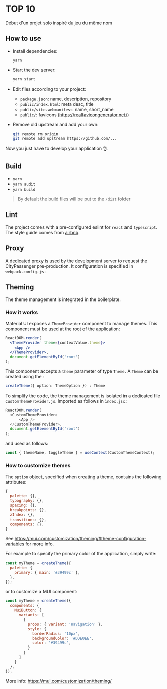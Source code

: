 # TOP 10

Début d'un projet solo inspiré du jeu du même nom 

## How to use

- Install dependencies:

  ```bash
  yarn
  ```

- Start the dev server:

  ```bash
  yarn start
  ```

- Edit files according to your project:
  - `package.json`: name, description, repository
  - `public/index.html`: meta desc, title
  - `public/site.webmanifest`: name, short_name
  - `public/`: favicons (https://realfavicongenerator.net/)


- Remove old upstream and add your own:
  ```bash
  git remote rm origin
  git remote add upstream https://github.com/...
  ```

Now you just have to develop your application 👌.

## Build

- `yarn`
- `yarn audit`
- `yarn build`

> By default the build files will be put to the `/dist` folder

## Lint

The project comes with a pre-configured eslint for `react` and `typescript`. The style guide comes from [airbnb](https://github.com/airbnb/javascript).

## Proxy

A dedicated proxy is used by the development server to request the CityPassenger pre-production. It configuration is specified in `webpack.config.js` :

## Theming

The theme management is integrated in the boilerplate.

### How it works

Material UI exposes a `ThemeProvider` component to manage themes. This component must be used at the root of the application:

```jsx
ReactDOM.render(
  <ThemeProvider theme={contextValue.theme}>
    <App />
  </ThemeProvider>,
  document.getElementById('root')
);
```

This component accepts a `theme` parameter of type `Theme`.
A `Theme` can be created using the :

```ts
createTheme({ option: ThemeOption }) : Theme
```

To simplify the code, the theme management is isolated in a dedicated file `CustomThemeProvider.js`.
Imported as follows in `ìndex.jsx`: 

```js
ReactDOM.render(
  <CustomThemeProvider>
      <App />
  </CustomThemeProvider>,
  document.getElementById('root')
);
```

and used as follows:

```js
const { themeName, toggleTheme } = useContext(CustomThemeContext);
```

### How to customize themes 

The `option` object, specified when creating a theme, contains the following attributes: 

```js
{
  palette: {},
  typography: {},
  spacing: {},
  breakpoints: {},
  zIndex: {},
  transitions: {},
  components: {},
}
```

See https://mui.com/customization/theming/#theme-configuration-variables for more info.

For example to specify the primary color of the application, simply write:
```js
const myTheme = createTheme({
  palette: {
    primary: { main: '#39499c' },
  },
});
```

or to customize a MUI component:

```js
const myTheme = createTheme({
  components: {
    MuiButton: {
      variants: [
        {
          props: { variant: 'navigation' },
          style: {
            borderRadius: '10px',
            backgroundColor: '#DDE0EE',
            color: '#39499c',
          }
        }
      ]
    }
  },
});
```

More info: https://mui.com/customization/theming/
